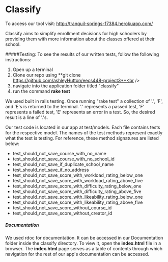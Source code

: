 # Classify

To access our tool visit: http://tranquil-springs-17384.herokuapp.com/

Classify aims to simplify enrollment decisions for high schoolers by providing them with more information
about the classes offered at their school. 

#####Testing: 
To see the results of our written tests, follow the following instructions:<br />
1.  Open up a terminal<br />
2. Clone our repo using **git clone https://github.com/ashleyHutton/eecs448-project3**<br />
3. navigate into the application folder titled "classify"<br />
4. run the command **rake test**

We used built in rails testing. Once running "rake test" a collection of '.', 'F', and 'E's is returned to the terminal. '.' represents a passed test, 'F' represents a failed test, 'E' represents an error in a test. So, the desired result is a line of '.'s.

Our test code is located in our app at test/models. Each file contains tests for the respective model. The names of the test methods represent exactly what the test is testing. For reference, these method signatures are listed below:
- test_should_not_save_course_with_no_name
- test_should_not_save_course_with_no_school_id
- test_should_not_save_if_duplicate_school_name
- test_should_not_save_if_no_address
- test_should_not_save_score_with_workload_rating_below_one
- test_should_not_save_score_with_workload_rating_above_five
- test_should_not_save_score_with_difficulty_rating_below_one
- test_should_not_save_score_with_difficulty_rating_above_five
- test_should_not_save_score_with_likeability_rating_below_one
- test_should_not_save_score_with_likeability_rating_above_five
- test_should_not_save_score_without_course_id
- test_should_not_save_score_without_creator_id

##### Documentation
We used rdoc for documentation. It can be accessed in our Documentation folder inside the classify directory. To view it, open the **index.html** file in a browser.
The **index.html** page serves as a table of contents through which navigation for the rest of our app's documentation can be
accessed.
